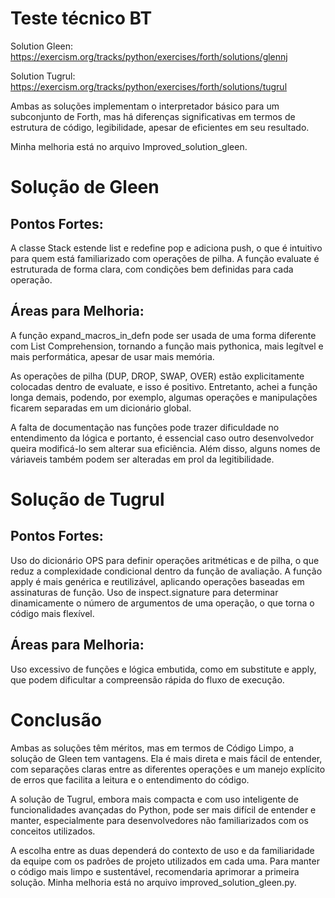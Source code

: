 # Teste técnico BT

Solution Gleen: https://exercism.org/tracks/python/exercises/forth/solutions/glennj

Solution Tugrul: https://exercism.org/tracks/python/exercises/forth/solutions/tugrul

Ambas as soluções implementam o interpretador básico para um subconjunto de Forth, mas há diferenças significativas em termos de estrutura de código, legibilidade, apesar de eficientes em seu resultado.

Minha melhoria está no arquivo Improved_solution_gleen.

# Solução de Gleen

## Pontos Fortes:

A classe Stack estende list e redefine pop e adiciona push, o que é intuitivo para quem está familiarizado com operações de pilha.
A função evaluate é estruturada de forma clara, com condições bem definidas para cada operação.

## Áreas para Melhoria:

A função expand_macros_in_defn pode ser usada de uma forma diferente com List Comprehension, tornando a função mais pythonica, mais legítvel e mais performática, apesar de usar mais memória. 

As operações de pilha (DUP, DROP, SWAP, OVER) estão explicitamente colocadas dentro de evaluate, e isso é positivo. Entretanto, achei a função longa demais, podendo, por exemplo, algumas operações e manipulações ficarem separadas em um dicionário global. 

A falta de documentação nas funções pode trazer dificuldade no entendimento da lógica e portanto, é essencial caso outro desenvolvedor queira modificá-lo sem alterar sua eficiência. Além disso, alguns nomes de váriaveis também podem ser alteradas em prol da legitibilidade.


# Solução de Tugrul

## Pontos Fortes:

Uso do dicionário OPS para definir operações aritméticas e de pilha, o que reduz a complexidade condicional dentro da função de avaliação.
A função apply é mais genérica e reutilizável, aplicando operações baseadas em assinaturas de função.
Uso de inspect.signature para determinar dinamicamente o número de argumentos de uma operação, o que torna o código mais flexível.

## Áreas para Melhoria:

Uso excessivo de funções e lógica embutida, como em substitute e apply, que podem dificultar a compreensão rápida do fluxo de execução.


# Conclusão
Ambas as soluções têm méritos, mas em termos de Código Limpo, a solução de Gleen tem vantagens. Ela é mais direta e mais fácil de entender, com separações claras entre as diferentes operações e um manejo explícito de erros que facilita a leitura e o entendimento do código.

A solução de Tugrul, embora mais compacta e com uso inteligente de funcionalidades avançadas do Python, pode ser mais difícil de entender e manter, especialmente para desenvolvedores não familiarizados com os conceitos utilizados.

A escolha entre as duas dependerá do contexto de uso e da familiaridade da equipe com os padrões de projeto utilizados em cada uma. Para manter o código mais limpo e sustentável, recomendaria aprimorar a primeira solução. Minha melhoria está no arquivo improved_solution_gleen.py.
